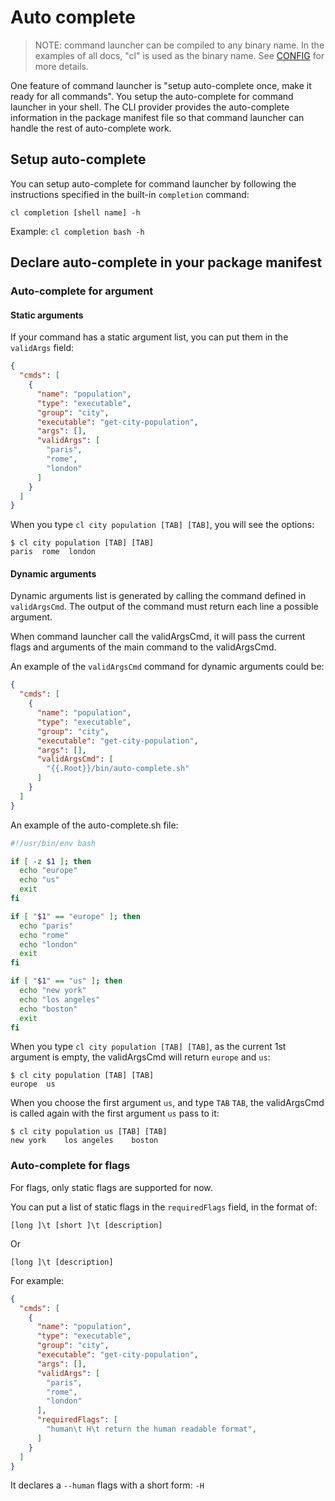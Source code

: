 # Auto complete

> NOTE: command launcher can be compiled to any binary name. In the examples of all docs, "cl" is used as the binary name. See [CONFIG](./CONFIG.md) for more details.

One feature of command launcher is "setup auto-complete once, make it ready for all commands". You setup the auto-complete for command launcher in your shell. The CLI provider provides the auto-complete information in the package manifest file so that command launcher can handle the rest of auto-complete work.

## Setup auto-complete

You can setup auto-complete for command launcher by following the instructions specified in the built-in `completion` command:

```
cl completion [shell name] -h
```

Example: `cl completion bash -h`

## Declare auto-complete in your package manifest

### Auto-complete for argument

#### Static arguments

If your command has a static argument list, you can put them in the `validArgs` field:

```json
{
  "cmds": [
    {
      "name": "population",
      "type": "executable",
      "group": "city",
      "executable": "get-city-population",
      "args": [],
      "validArgs": [
        "paris",
        "rome",
        "london"
      ]
    }
  ]
}
```

When you type `cl city population [TAB] [TAB]`, you will see the options:
```
$ cl city population [TAB] [TAB]
paris  rome  london
```

#### Dynamic arguments

Dynamic arguments list is generated by calling the command defined in `validArgsCmd`. The output of the command must return each line a possible argument.

When command launcher call the validArgsCmd, it will pass the current flags and arguments of the main command to the validArgsCmd.

An example of the `validArgsCmd` command for dynamic arguments could be:

```json
{
  "cmds": [
    {
      "name": "population",
      "type": "executable",
      "group": "city",
      "executable": "get-city-population",
      "args": [],
      "validArgsCmd": [
        "{{.Root}}/bin/auto-complete.sh"
      ]
    }
  ]
}
```

An example of the auto-complete.sh file:
```bash
#!/usr/bin/env bash

if [ -z $1 ]; then
  echo "europe"
  echo "us"
  exit
fi

if [ "$1" == "europe" ]; then
  echo "paris"
  echo "rome"
  echo "london"
  exit
fi

if [ "$1" == "us" ]; then
  echo "new york"
  echo "los angeles"
  echo "boston"
  exit
fi
```

When you type `cl city population [TAB] [TAB]`, as the current 1st argument is empty, the validArgsCmd will return `europe` and `us`:
```
$ cl city population [TAB] [TAB]
europe  us
```

When you choose the first argument `us`, and type `TAB` `TAB`, the validArgsCmd is called again with the first argument `us` pass to it:
```
$ cl city population us [TAB] [TAB]
new york    los angeles    boston
```

### Auto-complete for flags

For flags, only static flags are supported for now.

You can put a list of static flags in the `requiredFlags` field, in the format of:

```
[long ]\t [short ]\t [description]
```

Or

```
[long ]\t [description]
```

For example:

```json
{
  "cmds": [
    {
      "name": "population",
      "type": "executable",
      "group": "city",
      "executable": "get-city-population",
      "args": [],
      "validArgs": [
        "paris",
        "rome",
        "london"
      ],
      "requiredFlags": [
        "human\t H\t return the human readable format",
      ]
    }
  ]
}
```

It declares a `--human` flags with a short form: `-H`


